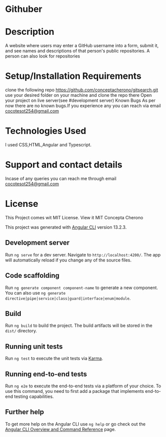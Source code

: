 # Githuber

# Description
A website where users may enter a GitHub username into a form, submit it, and see names and descriptions of that person's public repositories. A person can also look for repositories

# Setup/Installation Requirements
clone the following repo https://github.com/conceptacherono/gitsearch.git
use your desired folder on your machine and clone the repo there
Open your project on live server(see #development server)
Known Bugs
As per now there are no known bugs.If you experience any you can reach via email cocotesot254@gmail.com


# Technologies Used
I used CSS,HTML,Angular and Typescript.

# Support and contact details
Incase of any queries you can reach me through email cocotesot254@gmail.com

# License
This Project comes wit MIT License. View it MIT Concepta Cherono



This project was generated with [Angular CLI](https://github.com/angular/angular-cli) version 13.2.3.

## Development server

Run `ng serve` for a dev server. Navigate to `http://localhost:4200/`. The app will automatically reload if you change any of the source files.

## Code scaffolding

Run `ng generate component component-name` to generate a new component. You can also use `ng generate directive|pipe|service|class|guard|interface|enum|module`.

## Build

Run `ng build` to build the project. The build artifacts will be stored in the `dist/` directory.

## Running unit tests

Run `ng test` to execute the unit tests via [Karma](https://karma-runner.github.io).

## Running end-to-end tests

Run `ng e2e` to execute the end-to-end tests via a platform of your choice. To use this command, you need to first add a package that implements end-to-end testing capabilities.

## Further help

To get more help on the Angular CLI use `ng help` or go check out the [Angular CLI Overview and Command Reference](https://angular.io/cli) page.
